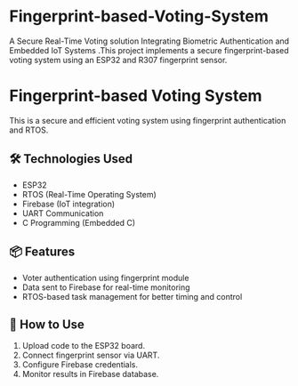 # Fingerprint-based-Voting-System
 A Secure Real-Time Voting solution Integrating Biometric Authentication and Embedded IoT Systems .This project implements a secure fingerprint-based voting system using an ESP32 and R307 fingerprint sensor.  


# Fingerprint-based Voting System

This is a secure and efficient voting system using fingerprint authentication and RTOS.

## 🛠 Technologies Used
- ESP32
- RTOS (Real-Time Operating System)
- Firebase (IoT integration)
- UART Communication
- C Programming (Embedded C)

## 📦 Features
- Voter authentication using fingerprint module
- Data sent to Firebase for real-time monitoring
- RTOS-based task management for better timing and control

## 🚀 How to Use
1. Upload code to the ESP32 board.
2. Connect fingerprint sensor via UART.
3. Configure Firebase credentials.
4. Monitor results in Firebase database.


